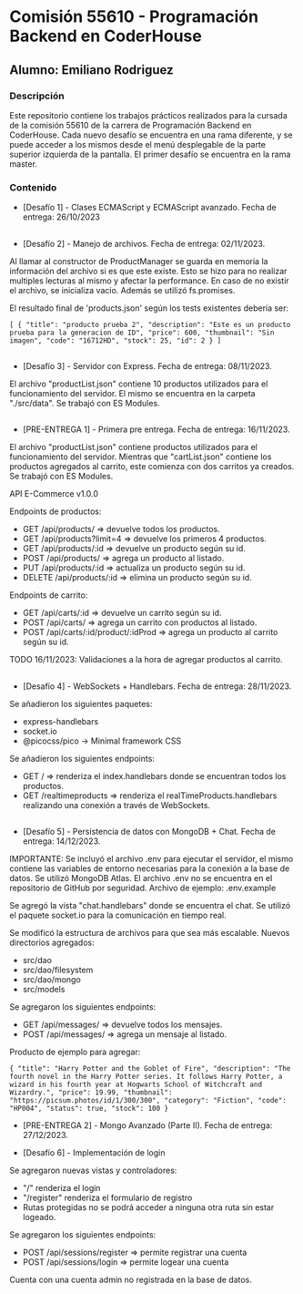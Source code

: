 # Comisión 55610 - Programación Backend en CoderHouse

## Alumno: Emiliano Rodriguez

### Descripción

Este repositorio contiene los trabajos prácticos realizados para la cursada de la comisión 55610 de la carrera de Programación Backend en CoderHouse.
Cada nuevo desafío se encuentra en una rama diferente, y se puede acceder a los mismos desde el menú desplegable de la parte superior izquierda de la pantalla. El primer desafío se encuentra en la rama master.

### Contenido

- [Desafío 1] - Clases ECMAScript y ECMAScript avanzado. Fecha de entrega: 26/10/2023

##

- [Desafío 2] - Manejo de archivos. Fecha de entrega: 02/11/2023.

Al llamar al constructor de ProductManager se guarda en memoria la información del archivo si es que este existe. Esto se hizo para no realizar multiples lecturas al mismo y afectar la performance. En caso de no existir el archivo, se inicializa vacio. Además se utilizó fs.promises.

El resultado final de 'products.json' según los tests existentes debería ser:

`[
	{
		"title": "producto prueba 2",
		"description": "Este es un producto prueba para la generacion de ID",
		"price": 600,
		"thumbnail": "Sin imagen",
		"code": "16712HD",
		"stock": 25,
		"id": 2
	}
]`

##

- [Desafío 3] - Servidor con Express. Fecha de entrega: 08/11/2023.

El archivo "productList.json" contiene 10 productos utilizados para el funcionamiento del servidor. El mismo se encuentra en la carpeta "./src/data". Se trabajó con ES Modules.

##

- [PRE-ENTREGA 1] - Primera pre entrega. Fecha de entrega: 16/11/2023.

El archivo "productList.json" contiene productos utilizados para el funcionamiento del servidor. Mientras que "cartList.json" contiene los productos agregados al carrito, este comienza con dos carritos ya creados. Se trabajó con ES Modules.

API E-Commerce v1.0.0

Endpoints de productos:

- GET /api/products/ => devuelve todos los productos.
- GET /api/products?limit=4 => devuelve los primeros 4 productos.
- GET /api/products/:id => devuelve un producto según su id.
- POST /api/products/ => agrega un producto al listado.
- PUT /api/products/:id => actualiza un producto según su id.
- DELETE /api/products/:id => elimina un producto según su id.

Endpoints de carrito:

- GET /api/carts/:id => devuelve un carrito según su id.
- POST /api/carts/ => agrega un carrito con productos al listado.
- POST /api/carts/:id/product/:idProd => agrega un producto al carrito según su id.

TODO 16/11/2023: Validaciones a la hora de agregar productos al carrito.

##

- [Desafío 4] - WebSockets + Handlebars. Fecha de entrega: 28/11/2023.

Se añadieron los siguientes paquetes:

- express-handlebars
- socket.io
- @picocss/pico -> Minimal framework CSS

Se añadieron los siguientes endpoints:

- GET / => renderiza el index.handlebars donde se encuentran todos los productos.
- GET /realtimeproducts => renderiza el realTimeProducts.handlebars realizando una conexión a través de WebSockets.

##

- [Desafío 5] - Persistencia de datos con MongoDB + Chat. Fecha de entrega: 14/12/2023.

IMPORTANTE: Se incluyó el archivo .env para ejecutar el servidor, el mismo contiene las variables de entorno necesarias para la conexión a la base de datos. Se utilizó MongoDB Atlas. El archivo .env no se encuentra en el repositorio de GitHub por seguridad.
Archivo de ejemplo: .env.example

Se agregó la vista "chat.handlebars" donde se encuentra el chat. Se utilizó el paquete socket.io para la comunicación en tiempo real.

Se modificó la estructura de archivos para que sea más escalable. Nuevos directorios agregados:

- src/dao
- src/dao/filesystem
- src/dao/mongo
- src/models

Se agregaron los siguientes endpoints:

- GET /api/messages/ => devuelve todos los mensajes.
- POST /api/messages/ => agrega un mensaje al listado.

Producto de ejemplo para agregar:

`{
	"title": "Harry Potter and the Goblet of Fire",
	"description": "The fourth novel in the Harry Potter series. It follows Harry Potter, a wizard in his fourth year at Hogwarts School of Witchcraft and Wizardry.",
	"price": 19.99,
	"thumbnail": "https://picsum.photos/id/1/300/300",
	"category": "Fiction",
	"code": "HP004",
	"status": true,
	"stock": 100
}`

- [PRE-ENTREGA 2] - Mongo Avanzado (Parte II). Fecha de entrega: 27/12/2023.

- [Desafío 6] - Implementación de login

Se agregaron nuevas vistas y controladores:

- "/" renderiza el login
- "/register" renderiza el formulario de registro
- Rutas protegidas no se podrá acceder a ninguna otra ruta sin estar logeado.

Se agregaron los siguientes endpoints:

- POST /api/sessions/register => permite registrar una cuenta
- POST /api/sessions/login => permite logear una cuenta

Cuenta con una cuenta admin no registrada en la base de datos.